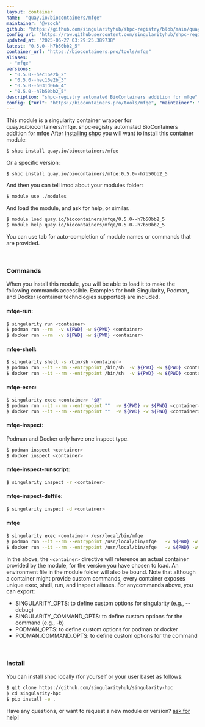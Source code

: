 ```yaml
---
layout: container
name:  "quay.io/biocontainers/mfqe"
maintainer: "@vsoch"
github: "https://github.com/singularityhub/shpc-registry/blob/main/quay.io/biocontainers/mfqe/container.yaml"
config_url: "https://raw.githubusercontent.com/singularityhub/shpc-registry/main/quay.io/biocontainers/mfqe/container.yaml"
updated_at: "2025-06-27 03:29:25.389738"
latest: "0.5.0--h7b50bb2_5"
container_url: "https://biocontainers.pro/tools/mfqe"
aliases:
 - "mfqe"
versions:
 - "0.5.0--hec16e2b_2"
 - "0.5.0--hec16e2b_3"
 - "0.5.0--h031d066_4"
 - "0.5.0--h7b50bb2_5"
description: "shpc-registry automated BioContainers addition for mfqe"
config: {"url": "https://biocontainers.pro/tools/mfqe", "maintainer": "@vsoch", "description": "shpc-registry automated BioContainers addition for mfqe", "latest": {"0.5.0--h7b50bb2_5": "sha256:74497fff6545807bf33d21667aef4bb410c76670f1392ea794d2c9ca35230f2f"}, "tags": {"0.5.0--hec16e2b_2": "sha256:06bd33e40788e21d2cc388596c705dbe1cd00e36e1f62c06d2fe60e41ac81d6f", "0.5.0--hec16e2b_3": "sha256:e2a1c0dd9dbd2a4bdf090565fb33f919af2ae93b6828a5f2fb043ac27d89cc7f", "0.5.0--h031d066_4": "sha256:18f3804069167df4fd978e70ad8918944943104c73a55b25eaac52e3a541dab8", "0.5.0--h7b50bb2_5": "sha256:74497fff6545807bf33d21667aef4bb410c76670f1392ea794d2c9ca35230f2f"}, "docker": "quay.io/biocontainers/mfqe", "aliases": {"mfqe": "/usr/local/bin/mfqe"}}
---
```


This module is a singularity container wrapper for quay.io/biocontainers/mfqe.
shpc-registry automated BioContainers addition for mfqe
After [installing shpc](#install) you will want to install this container module:


```bash
$ shpc install quay.io/biocontainers/mfqe
```

Or a specific version:

```bash
$ shpc install quay.io/biocontainers/mfqe:0.5.0--h7b50bb2_5
```

And then you can tell lmod about your modules folder:

```bash
$ module use ./modules
```

And load the module, and ask for help, or similar.

```bash
$ module load quay.io/biocontainers/mfqe/0.5.0--h7b50bb2_5
$ module help quay.io/biocontainers/mfqe/0.5.0--h7b50bb2_5
```

You can use tab for auto-completion of module names or commands that are provided.

<br>

### Commands

When you install this module, you will be able to load it to make the following commands accessible.
Examples for both Singularity, Podman, and Docker (container technologies supported) are included.

#### mfqe-run:

```bash
$ singularity run <container>
$ podman run --rm  -v ${PWD} -w ${PWD} <container>
$ docker run --rm  -v ${PWD} -w ${PWD} <container>
```

#### mfqe-shell:

```bash
$ singularity shell -s /bin/sh <container>
$ podman run --it --rm --entrypoint /bin/sh  -v ${PWD} -w ${PWD} <container>
$ docker run --it --rm --entrypoint /bin/sh  -v ${PWD} -w ${PWD} <container>
```

#### mfqe-exec:

```bash
$ singularity exec <container> "$@"
$ podman run --it --rm --entrypoint ""  -v ${PWD} -w ${PWD} <container> "$@"
$ docker run --it --rm --entrypoint ""  -v ${PWD} -w ${PWD} <container> "$@"
```

#### mfqe-inspect:

Podman and Docker only have one inspect type.

```bash
$ podman inspect <container>
$ docker inspect <container>
```

#### mfqe-inspect-runscript:

```bash
$ singularity inspect -r <container>
```

#### mfqe-inspect-deffile:

```bash
$ singularity inspect -d <container>
```


#### mfqe

```bash
$ singularity exec <container> /usr/local/bin/mfqe
$ podman run --it --rm --entrypoint /usr/local/bin/mfqe   -v ${PWD} -w ${PWD} <container> -c " $@"
$ docker run --it --rm --entrypoint /usr/local/bin/mfqe   -v ${PWD} -w ${PWD} <container> -c " $@"
```



In the above, the `<container>` directive will reference an actual container provided
by the module, for the version you have chosen to load. An environment file in the
module folder will also be bound. Note that although a container
might provide custom commands, every container exposes unique exec, shell, run, and
inspect aliases. For anycommands above, you can export:

 - SINGULARITY_OPTS: to define custom options for singularity (e.g., --debug)
 - SINGULARITY_COMMAND_OPTS: to define custom options for the command (e.g., -b)
 - PODMAN_OPTS: to define custom options for podman or docker
 - PODMAN_COMMAND_OPTS: to define custom options for the command

<br>

### Install

You can install shpc locally (for yourself or your user base) as follows:

```bash
$ git clone https://github.com/singularityhub/singularity-hpc
$ cd singularity-hpc
$ pip install -e .
```

Have any questions, or want to request a new module or version? [ask for help!](https://github.com/singularityhub/singularity-hpc/issues)